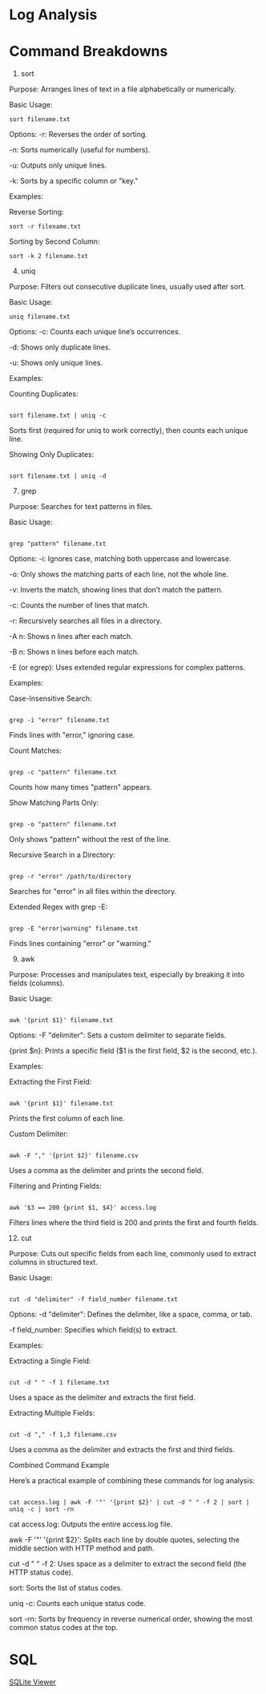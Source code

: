 # Log Analysis

# Command Breakdowns

1. sort
   
Purpose: Arranges lines of text in a file alphabetically or numerically.

Basic Usage:

```
sort filename.txt

```

Options:
-r: Reverses the order of sorting.

-n: Sorts numerically (useful for numbers).

-u: Outputs only unique lines.

-k: Sorts by a specific column or "key."


Examples:

Reverse Sorting:

```
sort -r filename.txt

```
Sorting by Second Column:

```
sort -k 2 filename.txt

```

4. uniq

Purpose: Filters out consecutive duplicate lines, usually used after sort.

Basic Usage:

```
uniq filename.txt

```

Options:
-c: Counts each unique line’s occurrences.

-d: Shows only duplicate lines.

-u: Shows only unique lines.


Examples:

Counting Duplicates:


```

sort filename.txt | uniq -c

```

Sorts first (required for uniq to work correctly), then counts each unique line.

Showing Only Duplicates:

```

sort filename.txt | uniq -d

```

7. grep
   
Purpose: Searches for text patterns in files.

Basic Usage:


```

grep "pattern" filename.txt

```

Options:
-i: Ignores case, matching both uppercase and lowercase.

-o: Only shows the matching parts of each line, not the whole line.

-v: Inverts the match, showing lines that don’t match the pattern.

-c: Counts the number of lines that match.

-r: Recursively searches all files in a directory.

-A n: Shows n lines after each match.

-B n: Shows n lines before each match.

-E (or egrep): Uses extended regular expressions for complex patterns.

Examples:

Case-Insensitive Search:


```

grep -i "error" filename.txt

```

Finds lines with "error," ignoring case.

Count Matches:

```

grep -c "pattern" filename.txt

```

Counts how many times "pattern" appears.

Show Matching Parts Only:

```

grep -o "pattern" filename.txt

```

Only shows "pattern" without the rest of the line.

Recursive Search in a Directory:


```

grep -r "error" /path/to/directory

```

Searches for "error" in all files within the directory.

Extended Regex with grep -E:


```

grep -E "error|warning" filename.txt

```

Finds lines containing "error" or "warning."

9. awk
     
Purpose: Processes and manipulates text, especially by breaking it into fields (columns).

Basic Usage:

```

awk '{print $1}' filename.txt

```

Options:
-F "delimiter": Sets a custom delimiter to separate fields.

{print $n}: Prints a specific field ($1 is the first field, $2 is the second, etc.).

Examples:

Extracting the First Field:

```

awk '{print $1}' filename.txt

```

Prints the first column of each line.

Custom Delimiter:

```

awk -F "," '{print $2}' filename.csv

```

Uses a comma as the delimiter and prints the second field.

Filtering and Printing Fields:

```

awk '$3 == 200 {print $1, $4}' access.log

```

Filters lines where the third field is 200 and prints the first and fourth fields.

12. cut
    
Purpose: Cuts out specific fields from each line, commonly used to extract columns in structured text.

Basic Usage:

```

cut -d "delimiter" -f field_number filename.txt

```
Options:
-d "delimiter": Defines the delimiter, like a space, comma, or tab.

-f field_number: Specifies which field(s) to extract.

Examples:

Extracting a Single Field:

```

cut -d " " -f 1 filename.txt

```

Uses a space as the delimiter and extracts the first field.

Extracting Multiple Fields:


```

cut -d "," -f 1,3 filename.csv

```

Uses a comma as the delimiter and extracts the first and third fields.

Combined Command Example

Here’s a practical example of combining these commands for log analysis:

```

cat access.log | awk -F '"' '{print $2}' | cut -d " " -f 2 | sort | uniq -c | sort -rn

```
cat access.log: Outputs the entire access.log file.

awk -F '"' '{print $2}': Splits each line by double quotes, selecting the middle section with HTTP method and path.

cut -d " " -f 2: Uses space as a delimiter to extract the second field (the HTTP status code).

sort: Sorts the list of status codes.

uniq -c: Counts each unique status code.

sort -rn: Sorts by frequency in reverse numerical order, showing the most common status codes at the top.

# SQL

[SQLite Viewer](https://inloop.github.io/sqlite-viewer/)
